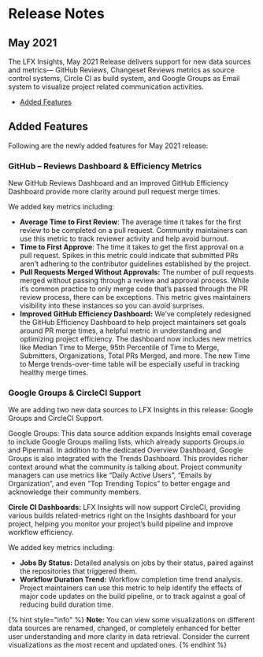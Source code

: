 # Release Notes

## May 2021

The LFX Insights, May 2021 Release delivers support for new data sources and metrics— GitHub Reviews, Changeset Reviews metrics as source control systems, Circle CI as build system, and Google Groups as Email system to visualize project related communication activities.

* [Added Features](release-notes.md#added-features)

## Added Features

Following are the newly added features for May 2021 release:

### **GitHub – Reviews Dashboard & Efficiency Metrics**

New GitHub Reviews Dashboard and an improved GitHub Efficiency Dashboard provide more clarity around pull request merge times.

We added key metrics including:

* **Average Time to First Review**: The average time it takes for the first review to be completed on a pull request. Community maintainers can use this metric to track reviewer activity and help avoid burnout.
* **Time to First Approve**: The time it takes to get the first approval on a pull request. Spikes in this metric could indicate that submitted PRs aren’t adhering to the contributor guidelines established by the project.
* **Pull Requests Merged Without Approvals:** The number of pull requests merged without passing through a review and approval process. While it’s common practice to only merge code that’s passed through the PR review process, there can be exceptions. This metric gives maintainers visibility into these instances so you can avoid surprises.
* **Improved GitHub Efficiency Dashboard:** We’ve completely redesigned the GitHub Efficiency Dashboard to help project maintainers set goals around PR merge times, a helpful metric in understanding and optimizing project efficiency. The dashboard now includes new metrics like Median Time to Merge, 95th Percentile of Time to Merge, Submitters, Organizations, Total PRs Merged, and more. The new Time to Merge trends-over-time table will be especially useful in tracking healthy merge times.

### **Google Groups & CircleCI Support**

We are adding two new data sources to LFX Insights in this release: Google Groups and CircleCI Support.

Google Groups: This data source addition expands Insights email coverage to include Google Groups mailing lists, which already supports Groups.io and Pipermail. In addition to the dedicated Overview Dashboard, Google Groups is also integrated with the Trends Dashboard. This provides richer context around what the community is talking about. Project community managers can use metrics like “Daily Active Users”, “Emails by Organization”, and even “Top Trending Topics” to better engage and acknowledge their community members.

**Circle CI Dashboards:** LFX Insights will now support CircleCI, providing various builds related-metrics right on the Insights dashboard for your project, helping you monitor your project’s build pipeline and improve workflow efficiency.

We added key metrics including:

* **Jobs By Status:** Detailed analysis on jobs by their status, paired against the repositories that triggered them.
* **Workflow Duration Trend:** Workflow completion time trend analysis. Project maintainers can use this metric to help identify the effects of major code updates on the build pipeline, or to track against a goal of reducing build duration time.

{% hint style="info" %}
**Note:** You can view some visualizations on different data sources are renamed, changed, or completely enhanced for better user understanding and more clarity in data retrieval. Consider the current visualizations as the most recent and updated ones.
{% endhint %}




